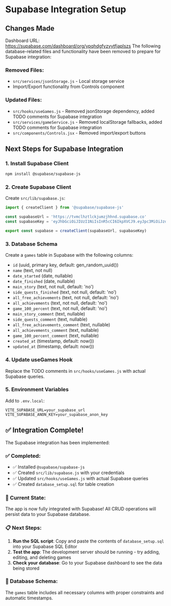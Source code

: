 # Supabase Integration Setup

## Changes Made
Dashboard URL: https://supabase.com/dashboard/org/ypqhdgfyzvytfjaplszs
The following database-related files and functionality have been removed to prepare for Supabase integration:

### Removed Files:
- `src/services/jsonStorage.js` - Local storage service
- Import/Export functionality from Controls component

### Updated Files:
- `src/hooks/useGames.js` - Removed jsonStorage dependency, added TODO comments for Supabase integration
- `src/services/gameService.js` - Removed localStorage fallbacks, added TODO comments for Supabase integration
- `src/components/Controls.jsx` - Removed import/export buttons

## Next Steps for Supabase Integration

### 1. Install Supabase Client
```bash
npm install @supabase/supabase-js
```

### 2. Create Supabase Client
Create `src/lib/supabase.js`:
```javascript
import { createClient } from '@supabase/supabase-js'

const supabaseUrl = 'https://tvmclhztlckjumzjhhnd.supabase.co'
const supabaseKey = 'eyJhbGciOiJIUzI1NiIsInR5cCI6IkpXVCJ9.eyJpc3MiOiJzdXBhYmFzZSIsInJlZiI6InR2bWNsaHp0bGNranVtempoaG5kIiwicm9sZSI6ImFub24iLCJpYXQiOjE3NTgwMDQ1NTMsImV4cCI6MjA3MzU4MDU1M30.F5Ia277v0uGJ3mfYAs56ue-QBTvt8kPsQk7HuuYz8oM'

export const supabase = createClient(supabaseUrl, supabaseKey)
```

### 3. Database Schema
Create a `games` table in Supabase with the following columns:
- `id` (uuid, primary key, default: gen_random_uuid())
- `name` (text, not null)
- `date_started` (date, nullable)
- `date_finished` (date, nullable)
- `main_story` (text, not null, default: 'no')
- `side_quests_finished` (text, not null, default: 'no')
- `all_free_achievements` (text, not null, default: 'no')
- `all_achievements` (text, not null, default: 'no')
- `game_100_percent` (text, not null, default: 'no')
- `main_story_comment` (text, nullable)
- `side_quests_comment` (text, nullable)
- `all_free_achievements_comment` (text, nullable)
- `all_achievements_comment` (text, nullable)
- `game_100_percent_comment` (text, nullable)
- `created_at` (timestamp, default: now())
- `updated_at` (timestamp, default: now())

### 4. Update useGames Hook
Replace the TODO comments in `src/hooks/useGames.js` with actual Supabase queries.

### 5. Environment Variables
Add to `.env.local`:
```
VITE_SUPABASE_URL=your_supabase_url
VITE_SUPABASE_ANON_KEY=your_supabase_anon_key
```

## ✅ Integration Complete!

The Supabase integration has been implemented:

### ✅ Completed:
- ✅ Installed `@supabase/supabase-js`
- ✅ Created `src/lib/supabase.js` with your credentials
- ✅ Updated `src/hooks/useGames.js` with actual Supabase queries
- ✅ Created `database_setup.sql` for table creation

### 🎯 Current State:
The app is now fully integrated with Supabase! All CRUD operations will persist data to your Supabase database.

### 📋 Next Steps:
1. **Run the SQL script**: Copy and paste the contents of `database_setup.sql` into your Supabase SQL Editor
2. **Test the app**: The development server should be running - try adding, editing, and deleting games
3. **Check your database**: Go to your Supabase dashboard to see the data being stored

### 🔧 Database Schema:
The `games` table includes all necessary columns with proper constraints and automatic timestamps.

